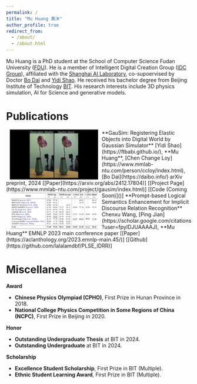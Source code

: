 ```yaml
---
permalink: /
title: "Mu Huang 黄沐"
author_profile: true
redirect_from: 
  - /about/
  - /about.html
---
```


Mu Huang is a PhD student at the School of Computer Science Fudan University ([FDU](https://www.fudan.edu.cn/)). He is a member of Intelligent Digital Creation Group ([IDC Group](https://idc-sh.github.io/#/)), affiliated with the [Shanghai AI Laboratory](https://www.shlab.org.cn/), co-supoervised by Doctor [Bo Dai](https://daibo.info/) and [Yidi Shao](https://ftbabi.github.io/). He received his bachelor degree from Beijing Institute of Technology [BIT](https://www.bit.edu.cn/). His research interests include 3D physics simulation, AI for Science and generative models.

Publications
======
<img src='./images/gausim.gif' width="240" hspace="10" align="left"/>
**GauSim: Registering Elastic Objects into Digital World by Gaussian Simulator**  
[Yidi Shao](https://ftbabi.github.io/), **Mu Huang**, [Chen Change Loy](https://www.mmlab-ntu.com/person/ccloy/index.html), [Bo Dai](https://daibo.info/)  
arXiv preprint, 2024             
[[Paper](https://arxiv.org/abs/2412.17804)] [[Project Page](https://www.mmlab-ntu.com/project/gausim/index.html)] [[Code (Coming Soon)]()]


<img src='./images/PLSE.jpg' width="240" hspace="10" align="left"/>
**Prompt-based Logical Semantics Enhancement for Implicit Discourse Relation Recognition**  
Chenxu Wang, [Ping Jian](https://scholar.google.com/citations?user=fpyIDJUAAAAJ), **Mu Huang** 
EMNLP 2023 main conference paper           
[[Paper](https://aclanthology.org/2023.emnlp-main.45/)] [[Github](https://github.com/lalalamdbf/PLSE_IDRR)]

<!-- **Prompt-based Logical Semantics Enhancement for Implicit Discourse Relation Recognition** \\
_Chenxu Wang, [Ping Jian](https://scholar.google.com/citations?user=fpyIDJUAAAAJ),_ **Mu Huang** \\
EMNLP 2023 main conference paper
![Prompt-based Logical Semantics Enhancement for Implicit Discourse Relation Recognition](/images/PLSE.jpg)
[Paper](https://aclanthology.org/2023.emnlp-main.45/), [Github](https://github.com/lalalamdbf/PLSE_IDRR) -->

Miscellanea
======
**Award**
+ **Chinese Physics Olympiad (CPHO)**, First Prize in Hunan Province in 2018.
+ **National College Physics Competition in Some Regions of China (NCPC)**, First Prize in Beijing in 2020.

**Honor**
+ **Outstanding Undergraduate Thesis** at BIT in 2024.
+ **Outstanding Undergraduate** at BIT in 2024.

**Scholarship**
+ **Excellence Student Scholarship**, First Prize in BIT (Multiple).
+ **Ethnic Student Learning Award**, First Prize in BIT (Multiple).
